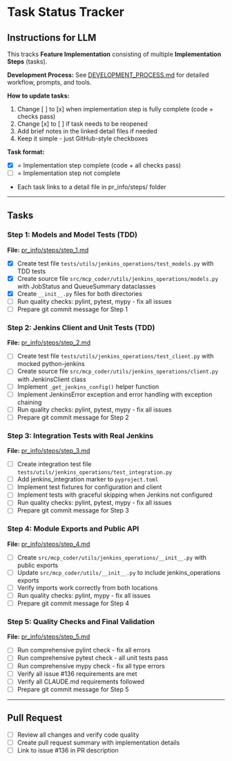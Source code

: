 # Task Status Tracker

## Instructions for LLM

This tracks **Feature Implementation** consisting of multiple **Implementation Steps** (tasks).

**Development Process:** See [DEVELOPMENT_PROCESS.md](./DEVELOPMENT_PROCESS.md) for detailed workflow, prompts, and tools.

**How to update tasks:**
1. Change [ ] to [x] when implementation step is fully complete (code + checks pass)
2. Change [x] to [ ] if task needs to be reopened
3. Add brief notes in the linked detail files if needed
4. Keep it simple - just GitHub-style checkboxes

**Task format:**
- [x] = Implementation step complete (code + all checks pass)
- [ ] = Implementation step not complete
- Each task links to a detail file in pr_info/steps/ folder

---

## Tasks

### Step 1: Models and Model Tests (TDD)
**File:** [pr_info/steps/step_1.md](./steps/step_1.md)

- [x] Create test file `tests/utils/jenkins_operations/test_models.py` with TDD tests
- [x] Create source file `src/mcp_coder/utils/jenkins_operations/models.py` with JobStatus and QueueSummary dataclasses
- [x] Create `__init__.py` files for both directories
- [ ] Run quality checks: pylint, pytest, mypy - fix all issues
- [ ] Prepare git commit message for Step 1

### Step 2: Jenkins Client and Unit Tests (TDD)
**File:** [pr_info/steps/step_2.md](./steps/step_2.md)

- [ ] Create test file `tests/utils/jenkins_operations/test_client.py` with mocked python-jenkins
- [ ] Create source file `src/mcp_coder/utils/jenkins_operations/client.py` with JenkinsClient class
- [ ] Implement `_get_jenkins_config()` helper function
- [ ] Implement JenkinsError exception and error handling with exception chaining
- [ ] Run quality checks: pylint, pytest, mypy - fix all issues
- [ ] Prepare git commit message for Step 2

### Step 3: Integration Tests with Real Jenkins
**File:** [pr_info/steps/step_3.md](./steps/step_3.md)

- [ ] Create integration test file `tests/utils/jenkins_operations/test_integration.py`
- [ ] Add jenkins_integration marker to `pyproject.toml`
- [ ] Implement test fixtures for configuration and client
- [ ] Implement tests with graceful skipping when Jenkins not configured
- [ ] Run quality checks: pylint, pytest, mypy - fix all issues
- [ ] Prepare git commit message for Step 3

### Step 4: Module Exports and Public API
**File:** [pr_info/steps/step_4.md](./steps/step_4.md)

- [ ] Create `src/mcp_coder/utils/jenkins_operations/__init__.py` with public exports
- [ ] Update `src/mcp_coder/utils/__init__.py` to include jenkins_operations exports
- [ ] Verify imports work correctly from both locations
- [ ] Run quality checks: pylint, mypy - fix all issues
- [ ] Prepare git commit message for Step 4

### Step 5: Quality Checks and Final Validation
**File:** [pr_info/steps/step_5.md](./steps/step_5.md)

- [ ] Run comprehensive pylint check - fix all errors
- [ ] Run comprehensive pytest check - all unit tests pass
- [ ] Run comprehensive mypy check - fix all type errors
- [ ] Verify all issue #136 requirements are met
- [ ] Verify all CLAUDE.md requirements followed
- [ ] Prepare git commit message for Step 5

---

## Pull Request

- [ ] Review all changes and verify code quality
- [ ] Create pull request summary with implementation details
- [ ] Link to issue #136 in PR description